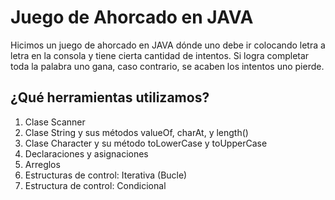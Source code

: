 # Juego de Ahorcado en JAVA

Hicimos un juego de ahorcado en JAVA dónde uno debe ir colocando letra a letra en la consola y tiene cierta cantidad de intentos. Si logra completar toda la palabra uno gana, caso contrario, se acaben los intentos uno pierde.

## ¿Qué herramientas utilizamos?

1. Clase Scanner 
2. Clase String y sus métodos valueOf, charAt, y length()
3. Clase Character y su método toLowerCase y toUpperCase
4. Declaraciones y asignaciones 
5. Arreglos
6. Estructuras de control: Iterativa (Bucle)
7. Estructura de control: Condicional
